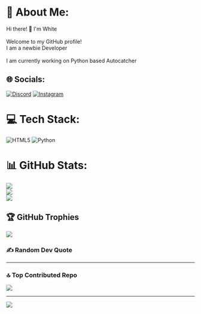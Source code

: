 
# 💫 About Me:
Hi there! 👋 I'm White<br><br>Welcome to my GitHub profile!<br>I am a newbie Developer<br><br>I am currently working on Python based Autocatcher  


## 🌐 Socials:
[![Discord](https://img.shields.io/badge/Discord-%237289DA.svg?logo=discord&logoColor=white)](https://discord.gg/NXMymeUEqE) [![Instagram](https://img.shields.io/badge/Instagram-%23E4405F.svg?logo=Instagram&logoColor=white)](https://instagram.com/lost_little_dreamer) 

# 💻 Tech Stack:
![HTML5](https://img.shields.io/badge/html5-%23E34F26.svg?style=for-the-badge&logo=html5&logoColor=white) ![Python](https://img.shields.io/badge/python-3670A0?style=for-the-badge&logo=python&logoColor=ffdd54)
# 📊 GitHub Stats:
![](https://github-readme-stats.vercel.app/api?username=whitecodes001&theme=dark&hide_border=false&include_all_commits=true&count_private=true)<br/>
![](https://github-readme-streak-stats.herokuapp.com/?user=whitecodes001&theme=dark&hide_border=false)<br/>
![](https://github-readme-stats.vercel.app/api/top-langs/?username=whitecodes001&theme=dark&hide_border=false&include_all_commits=true&count_private=true&layout=compact)

## 🏆 GitHub Trophies
![](https://github-profile-trophy.vercel.app/?username=whitecodes001&theme=radical&no-frame=false&no-bg=true&margin-w=4)

### ✍️ Random Dev Quote
----

### 🔝 Top Contributed Repo
![](https://github-contributor-stats.vercel.app/api?username=whitecodes001&limit=5&theme=dark&combine_all_yearly_contributions=true)

---
[![](https://visitcount.itsvg.in/api?id=whitecodes001&icon=0&color=0)](https://visitcount.itsvg.in)

<!-- Proudly created with GPRM ( https://gprm.itsvg.in ) -->
<!--
**whitecodes001/whitecodes001** is a ✨ _special_ ✨ repository because its `README.md` (this file) appears on your GitHub profile.

Here are some ideas to get you started:

- 🔭 I’m currently working on ...
- 🌱 I’m currently learning ...
- 👯 I’m looking to collaborate on ...
- 🤔 I’m looking for help with ...
- 💬 Ask me about ...
- 📫 How to reach me: ...
- 😄 Pronouns: ...
- ⚡ Fun fact: ...
-->
